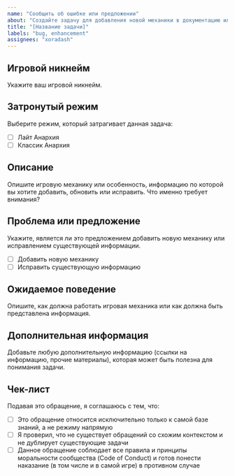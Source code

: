 ```yaml
---
name: "Сообщить об ошибке или предложении"
about: "Создайте задачу для добавления новой механики в документацию или исправления информации."
title: "[Название задачи]"
labels: "bug, enhancement"
assignees: "xoradash"
---
```


## Игровой никнейм

Укажите ваш игровой никнейм.

<!-- Введите информацию здесь, убрав стрелки по бокам -->

## Затронутый режим

Выберите режим, который затрагивает данная задача:

<!-- Поставьте букву X (икс) в скобках, напротив нужного режима -->

- [ ] Лайт Анархия
- [ ] Классик Анархия

## Описание

Опишите игровую механику или особенность, информацию по которой вы хотите добавить, обновить или исправить. Что именно требует внимания?

<!-- Введите информацию здесь, убрав стрелки по бокам -->

## Проблема или предложение

Укажите, является ли это предложением добавить новую механику или исправлением существующей информации.

<!-- Поставьте букву X (икс) в скобках, напротив пункта, с которым вы согласны -->

- [ ] Добавить новую механику
- [ ] Исправить существующую информацию

## Ожидаемое поведение

Опишите, как должна работать игровая механика или как должна быть представлена информация.

<!-- Введите информацию здесь, убрав стрелки по бокам -->

## Дополнительная информация

Добавьте любую дополнительную информацию (ссылки на информацию, прочие материалы), которая может быть полезна для понимания задачи.

<!-- Введите информацию здесь, убрав стрелки по бокам -->

## Чек-лист

Подавая это обращение, я соглашаюсь с тем, что:

<!-- Поставьте букву X (икс) в скобках, напротив всех пунктов -->

- [ ] Это обращение относится исключительно только к самой базе знаний, а не режиму напрямую
- [ ] Я проверил, что не существует обращений со схожим контекстом и не дублирует существующие задачи
- [ ] Данное обращение соблюдает все правила и принципы моральности сообщества (Code of Conduct) и готов понести наказание (в том числе и в самой игре) в противном случае
